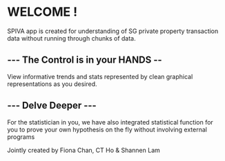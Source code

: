 # WELCOME !

SPIVA app is created for understanding of SG private property transaction data without running through chunks of data.

## --- The Control is in your HANDS -- ## 
View informative trends and stats represented by clean graphical representations as you desired.

## --- Delve Deeper --- ##
For the statistician in you, we have also integrated statistical function for you to prove your own hypothesis on the fly
without involving external programs  


Jointly created by Fiona Chan, CT Ho & Shannen Lam

